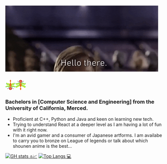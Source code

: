 ![](hello.gif)    
### ![alt text](https://github.com/bpurkuti/Acrid-Dragonfly/blob/master/gameSprites/down2.png)![alt text](https://github.com/bpurkuti/Acrid-Dragonfly/blob/master/up1.png)
### Bachelors in [Computer Science and Engineering] from the University of California, Merced.
- Proficient at C++, Python and Java and keen on learning new tech. 
- Trying to understand React at a deeper level as I am having a lot of fun with it right now.
- I'm an avid gamer and a consumer of Japanese artforms. I am availabe to carry you to bronze on League of legends or talk about which shounen anime is the best...  

[![GH stats 🔝📈](https://github-readme-stats.vercel.app/api?username=bpurkuti&hide=stars&count_private=true&show_icons=true&theme=tokyonight&line_height=33&hide_rank=false)](https://github.com/bpurkuti?tab=repositories&q=&type=public&language=) [![Top Langs 💻](https://github-readme-stats.vercel.app/api/top-langs/?username=bpurkuti&langs_count=8&count_private=true&theme=onedark&line_height=30&exclude_repo=Calculator&hide=nesC,C,Css,&layout=compact)](https://github.com/bpurkuti?tab=repositories&q=&type=source&language=)
